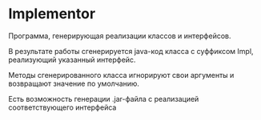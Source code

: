 # Implementor
Программа, генерирующая реализации классов и интерфейсов.

В результате работы сгенерируется java-код класса с суффиксом Impl, реализующий указанный интерфейс.

Методы сгенерированного класса игнорируют свои аргументы и возвращают значение по умолчанию.

Есть возможность генерации .jar-файла с реализацией соответствующего интерфейса
